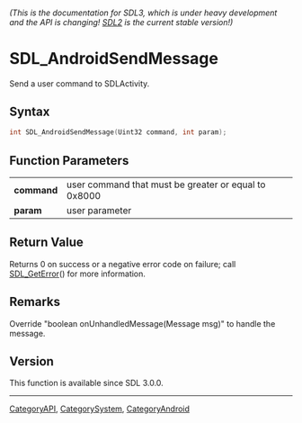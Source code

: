 ###### (This is the documentation for SDL3, which is under heavy development and the API is changing! [SDL2](https://wiki.libsdl.org/SDL2/) is the current stable version!)
# SDL_AndroidSendMessage

Send a user command to SDLActivity.

## Syntax

```c
int SDL_AndroidSendMessage(Uint32 command, int param);

```

## Function Parameters

|                 |                                                      |
| --------------- | ---------------------------------------------------- |
| **command**     | user command that must be greater or equal to 0x8000 |
| **param**       | user parameter                                       |

## Return Value

Returns 0 on success or a negative error code on failure; call
[SDL_GetError](SDL_GetError)() for more information.

## Remarks

Override "boolean onUnhandledMessage(Message msg)" to handle the message.

## Version

This function is available since SDL 3.0.0.

----
[CategoryAPI](CategoryAPI), [CategorySystem](CategorySystem), [CategoryAndroid](CategoryAndroid)


